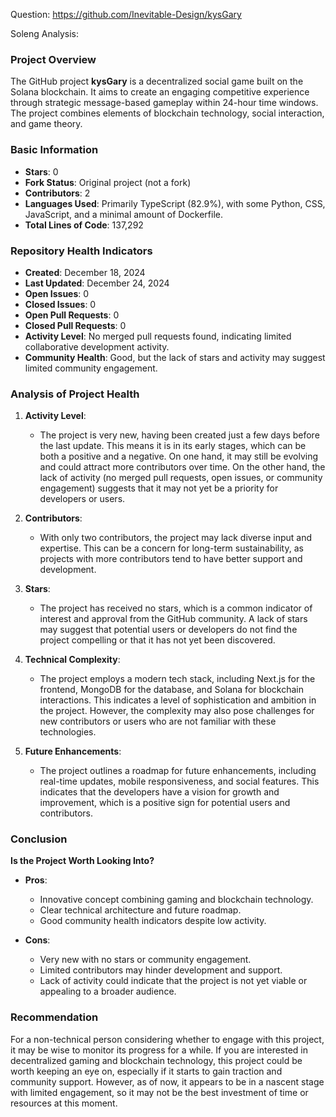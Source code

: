 Question: https://github.com/Inevitable-Design/kysGary

Soleng Analysis:

### Project Overview

The GitHub project **kysGary** is a decentralized social game built on the Solana blockchain. It aims to create an engaging competitive experience through strategic message-based gameplay within 24-hour time windows. The project combines elements of blockchain technology, social interaction, and game theory.

### Basic Information

- **Stars**: 0
- **Fork Status**: Original project (not a fork)
- **Contributors**: 2
- **Languages Used**: Primarily TypeScript (82.9%), with some Python, CSS, JavaScript, and a minimal amount of Dockerfile.
- **Total Lines of Code**: 137,292

### Repository Health Indicators

- **Created**: December 18, 2024
- **Last Updated**: December 24, 2024
- **Open Issues**: 0
- **Closed Issues**: 0
- **Open Pull Requests**: 0
- **Closed Pull Requests**: 0
- **Activity Level**: No merged pull requests found, indicating limited collaborative development activity.
- **Community Health**: Good, but the lack of stars and activity may suggest limited community engagement.

### Analysis of Project Health

1. **Activity Level**: 
   - The project is very new, having been created just a few days before the last update. This means it is in its early stages, which can be both a positive and a negative. On one hand, it may still be evolving and could attract more contributors over time. On the other hand, the lack of activity (no merged pull requests, open issues, or community engagement) suggests that it may not yet be a priority for developers or users.

2. **Contributors**: 
   - With only two contributors, the project may lack diverse input and expertise. This can be a concern for long-term sustainability, as projects with more contributors tend to have better support and development.

3. **Stars**: 
   - The project has received no stars, which is a common indicator of interest and approval from the GitHub community. A lack of stars may suggest that potential users or developers do not find the project compelling or that it has not yet been discovered.

4. **Technical Complexity**: 
   - The project employs a modern tech stack, including Next.js for the frontend, MongoDB for the database, and Solana for blockchain interactions. This indicates a level of sophistication and ambition in the project. However, the complexity may also pose challenges for new contributors or users who are not familiar with these technologies.

5. **Future Enhancements**: 
   - The project outlines a roadmap for future enhancements, including real-time updates, mobile responsiveness, and social features. This indicates that the developers have a vision for growth and improvement, which is a positive sign for potential users and contributors.

### Conclusion

**Is the Project Worth Looking Into?**

- **Pros**:
  - Innovative concept combining gaming and blockchain technology.
  - Clear technical architecture and future roadmap.
  - Good community health indicators despite low activity.

- **Cons**:
  - Very new with no stars or community engagement.
  - Limited contributors may hinder development and support.
  - Lack of activity could indicate that the project is not yet viable or appealing to a broader audience.

### Recommendation

For a non-technical person considering whether to engage with this project, it may be wise to monitor its progress for a while. If you are interested in decentralized gaming and blockchain technology, this project could be worth keeping an eye on, especially if it starts to gain traction and community support. However, as of now, it appears to be in a nascent stage with limited engagement, so it may not be the best investment of time or resources at this moment.